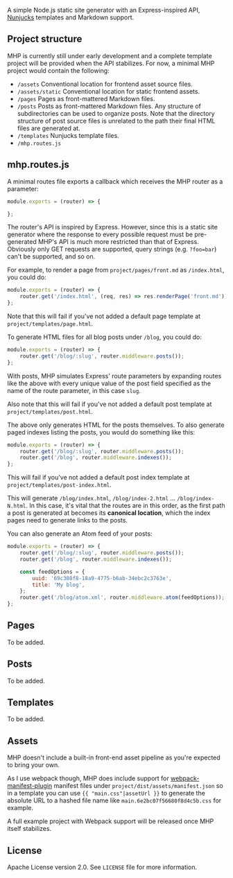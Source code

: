 A simple Node.js static site generator with an Express-inspired API, [Nunjucks](https://mozilla.github.io/nunjucks/) templates and Markdown support.

## Project structure

MHP is currently still under early development and a complete template project will be provided when the API stabilizes. For now, a minimal MHP project would contain the following:

* `/assets` Conventional location for frontend asset source files.
* `/assets/static` Conventional location for static frontend assets.
* `/pages` Pages as front-mattered Markdown files.
* `/posts` Posts as front-mattered Markdown files. Any structure of subdirectories can be used to organize posts. Note that the directory structure of post source files is unrelated to the path their final HTML files are generated at.
* `/templates` Nunjucks template files.
* `/mhp.routes.js`

## mhp.routes.js

A minimal routes file exports a callback which receives the MHP router as a parameter:

```javascript
module.exports = (router) => {

};
```

The router's API is inspired by Express. However, since this is a static site generator where the response to every possible request must be pre-generated MHP's API is much more restricted than that of Express. Obviously only GET requests are supported, query strings (e.g. `?foo=bar`) can't be supported, and so on.

For example, to render a page from `project/pages/front.md` as `/index.html`, you could do:

```javascript
module.exports = (router) => {
    router.get('/index.html', (req, res) => res.renderPage('front.md'));
};
```

Note that this will fail if you've not added a default page template at `project/templates/page.html`.

To generate HTML files for all blog posts under `/blog`, you could do:

```javascript
module.exports = (router) => {
    router.get('/blog/:slug', router.middleware.posts());
};
```

With posts, MHP simulates Express' route parameters by expanding routes like the above with every unique value of the post field specified as the name of the route parameter, in this case `slug`.

Also note that this will fail if you've not added a default post template at `project/templates/post.html`.

The above only generates HTML for the posts themselves. To also generate paged indexes listing the posts, you would do something like this:

```javascript
module.exports = (router) => {
    router.get('/blog/:slug', router.middleware.posts());
    router.get('/blog', router.middleware.indexes());
};
```

This will fail if you've not added a default post index template at `project/templates/post-index.html`.

This will generate `/blog/index.html`, `/blog/index-2.html` ... `/blog/index-N.html`. In this case, it's vital that the routes are in this order, as the first path a post is generated at becomes its **canonical location**, which the index pages need to generate links to the posts.

You can also generate an Atom feed of your posts:

```javascript
module.exports = (router) => {
    router.get('/blog/:slug', router.middleware.posts());
    router.get('/blog', router.middleware.indexes());

    const feedOptions = {
        uuid: '69c308f8-18a9-4775-b6ab-34ebc2c3763e',
        title: 'My blog',
    };
    router.get('/blog/atom.xml', router.middleware.atom(feedOptions));
};
```

## Pages

To be added.

## Posts

To be added.

## Templates

To be added.

## Assets

MHP doesn't include a built-in front-end asset pipeline as you're expected to bring your own.

As I use webpack though, MHP does include support for [webpack-manifest-plugin](https://www.npmjs.com/package/webpack-manifest-plugin) manifest files under `project/dist/assets/manifest.json` so in a template you can use `{{ "main.css"|assetUrl }}` to generate the absolute URL to a hashed file name like `main.6e2bc07f56680f8d4c5b.css` for example.

A full example project with Webpack support will be released once MHP itself stabilizes.

## License

Apache License version 2.0. See `LICENSE` file for more information.
